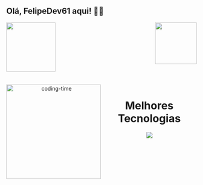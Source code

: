 ## Olá, FelipeDev61 aqui! 👨‍💻

<div>
  <img height="130em" src="https://github-readme-stats.vercel.app/api?username=FelipeDev61&show_icons=true&rank_icon=github&hide=stars,contribs&include_all_commits=true&custom_title=Contribuições+de+FelipeDev61+♨&theme=transparent"/>
  <img align="right" height="110em" src="https://github-readme-stats.vercel.app/api/top-langs/?username=FelipeDev61&layout=compact&hide_progress=true&custom_title=Top+linguas+✓&theme=transparent"/>
</div>
<br>

<div align="center"> 
  <div style="display: inline_block"><br>
    <img align="left" height="250" alt="coding-time" src="code.gif">
    <h1 align="center">Melhores Tecnologias </h1>
 <img src="https://www.svgrepo.com/show/376360/dart.svg" 
   </div>
  


